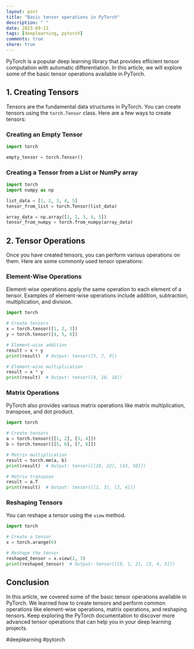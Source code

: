 ```yaml
---
layout: post
title: "Basic tensor operations in PyTorch"
description: " "
date: 2023-09-13
tags: [deeplearning, pytorch]
comments: true
share: true
---
```


PyTorch is a popular deep learning library that provides efficient tensor computation with automatic differentiation. In this article, we will explore some of the basic tensor operations available in PyTorch.

## 1. Creating Tensors

Tensors are the fundamental data structures in PyTorch. You can create tensors using the `torch.Tensor` class. Here are a few ways to create tensors:

### Creating an Empty Tensor

```python
import torch

empty_tensor = torch.Tensor()
```

### Creating a Tensor from a List or NumPy array

```python
import torch
import numpy as np

list_data = [1, 2, 3, 4, 5]
tensor_from_list = torch.Tensor(list_data)

array_data = np.array([1, 2, 3, 4, 5])
tensor_from_numpy = torch.from_numpy(array_data)
```


## 2. Tensor Operations

Once you have created tensors, you can perform various operations on them. Here are some commonly used tensor operations:

### Element-Wise Operations
Element-wise operations apply the same operation to each element of a tensor. Examples of element-wise operations include addition, subtraction, multiplication, and division.

```python
import torch

# Create tensors
x = torch.tensor([1, 2, 3])
y = torch.tensor([4, 5, 6])

# Element-wise addition
result = x + y
print(result)  # Output: tensor([5, 7, 9])

# Element-wise multiplication
result = x * y
print(result)  # Output: tensor([4, 10, 18])
```

### Matrix Operations
PyTorch also provides various matrix operations like matrix multiplication, transpose, and dot product.

```python
import torch

# Create tensors
a = torch.tensor([[1, 2], [3, 4]])
b = torch.tensor([[5, 6], [7, 8]])

# Matrix multiplication
result = torch.mm(a, b)
print(result)  # Output: tensor([[19, 22], [43, 50]])

# Matrix transpose
result = a.T
print(result)  # Output: tensor([[1, 3], [2, 4]])
```

### Reshaping Tensors
You can reshape a tensor using the `view` method.

```python
import torch

# Create a tensor
x = torch.arange(6)

# Reshape the tensor
reshaped_tensor = x.view(2, 3)
print(reshaped_tensor)  # Output: tensor([[0, 1, 2], [3, 4, 5]])
```


## Conclusion

In this article, we covered some of the basic tensor operations available in PyTorch. We learned how to create tensors and perform common operations like element-wise operations, matrix operations, and reshaping tensors. Keep exploring the PyTorch documentation to discover more advanced tensor operations that can help you in your deep learning projects.

#deeplearning #pytorch